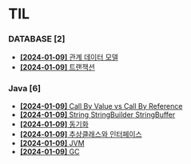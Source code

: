 # TIL
 
### DATABASE [2]
- [**[2024-01-09]**  관계 데이터 모델](https://github.com/A-lass/TIL/blob/main/DATABASE/관계_데이터_모델.md)
- [**[2024-01-09]**  트랜잭션](https://github.com/A-lass/TIL/blob/main/DATABASE/트랜잭션.md)
### Java [6]
- [**[2024-01-09]**  Call By Value vs Call By Reference](https://github.com/A-lass/TIL/blob/main/Java/Call_By_Value_vs_Call_By_Reference.md)
- [**[2024-01-09]**  String StringBuilder StringBuffer](https://github.com/A-lass/TIL/blob/main/Java/String_StringBuilder_StringBuffer.md)
- [**[2024-01-09]**  동기화](https://github.com/A-lass/TIL/blob/main/Java/동기화.md)
- [**[2024-01-09]**  추상클래스와 인터페이스](https://github.com/A-lass/TIL/blob/main/Java/추상클래스와_인터페이스.md)
- [**[2024-01-09]**  JVM](https://github.com/A-lass/TIL/blob/main/Java/JVM.md)
- [**[2024-01-09]**  GC](https://github.com/A-lass/TIL/blob/main/Java/GC.md)
